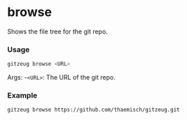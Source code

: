 # browse
Shows the file tree for the git repo.

### Usage
```sh 
gitzeug browse <URL>
```
Args:
 -`<URL>`: The URL of the git repo.

### Example
```sh 
gitzeug browse https://github.com/thaemisch/gitzeug.git
```
